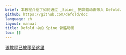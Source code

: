 ```yaml
---
brief: 本教程介绍了如何通过 _Spine_ 把骨骼动画带入 Defold.
github: https://github.com/defold/doc
language: zh
layout: manual
title: Defold 中的 Spine 骨骼动画
toc: []
---
```


[该教程已被移至这里](/extension-spine)